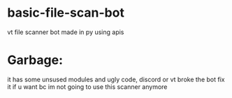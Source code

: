# basic-file-scan-bot
vt file scanner bot made in py using apis

# Garbage:
it has some unsused modules and ugly code, discord or vt broke the bot fix it if u want bc im not going to use this scanner anymore

